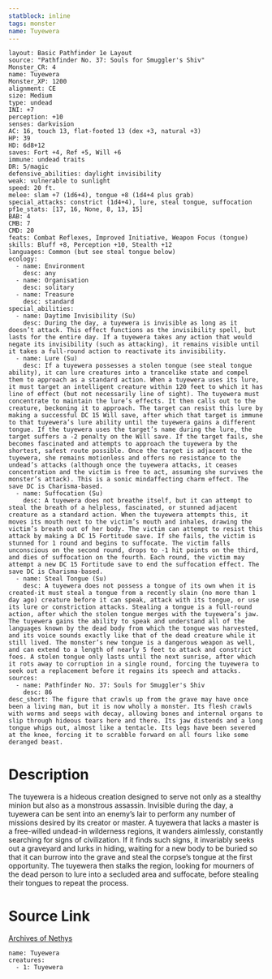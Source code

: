 ```yaml
---
statblock: inline
tags: monster
name: Tuyewera
---
```

```statblock
layout: Basic Pathfinder 1e Layout
source: "Pathfinder No. 37: Souls for Smuggler's Shiv"
Monster_CR: 4
name: Tuyewera
Monster_XP: 1200
alignment: CE
size: Medium
type: undead
INI: +7
perception: +10
senses: darkvision
AC: 16, touch 13, flat-footed 13 (dex +3, natural +3)
HP: 39
HD: 6d8+12
saves: Fort +4, Ref +5, Will +6
immune: undead traits
DR: 5/magic
defensive_abilities: daylight invisibility
weak: vulnerable to sunlight
speed: 20 ft.
melee: slam +7 (1d6+4), tongue +8 (1d4+4 plus grab)
special_attacks: constrict (1d4+4), lure, steal tongue, suffocation
pf1e_stats: [17, 16, None, 8, 13, 15]
BAB: 4
CMB: 7
CMD: 20
feats: Combat Reflexes, Improved Initiative, Weapon Focus (tongue)
skills: Bluff +8, Perception +10, Stealth +12
languages: Common (but see steal tongue below)
ecology:
  - name: Environment
    desc: any
  - name: Organisation
    desc: solitary
  - name: Treasure
    desc: standard
special_abilities:
  - name: Daytime Invisibility (Su)
    desc: During the day, a tuyewera is invisible as long as it doesn’t attack. This effect functions as the invisibility spell, but lasts for the entire day. If a tuyewera takes any action that would negate its invisibility (such as attacking), it remains visible until it takes a full-round action to reactivate its invisibility.
  - name: Lure (Su)
    desc: If a tuyewera possesses a stolen tongue (see steal tongue ability), it can lure creatures into a trancelike state and compel them to approach as a standard action. When a tuyewera uses its lure, it must target an intelligent creature within 120 feet to which it has line of effect (but not necessarily line of sight). The tuyewera must concentrate to maintain the lure’s effects. It then calls out to the creature, beckoning it to approach. The target can resist this lure by making a successful DC 15 Will save, after which that target is immune to that tuyewera’s lure ability until the tuyewera gains a different tongue. If the tuyewera uses the target’s name during the lure, the target suffers a -2 penalty on the Will save. If the target fails, she becomes fascinated and attempts to approach the tuyewera by the shortest, safest route possible. Once the target is adjacent to the tuyewera, she remains motionless and offers no resistance to the undead’s attacks (although once the tuyewera attacks, it ceases concentration and the victim is free to act, assuming she survives the monster’s attack). This is a sonic mindaffecting charm effect. The save DC is Charisma-based.
  - name: Suffocation (Su)
    desc: A tuyewera does not breathe itself, but it can attempt to steal the breath of a helpless, fascinated, or stunned adjacent creature as a standard action. When the tuyewera attempts this, it moves its mouth next to the victim’s mouth and inhales, drawing the victim’s breath out of her body. The victim can attempt to resist this attack by making a DC 15 Fortitude save. If she fails, the victim is stunned for 1 round and begins to suffocate. The victim falls unconscious on the second round, drops to -1 hit points on the third, and dies of suffocation on the fourth. Each round, the victim may attempt a new DC 15 Fortitude save to end the suffocation effect. The save DC is Charisma-based.
  - name: Steal Tongue (Su)
    desc: A tuyewera does not possess a tongue of its own when it is created-it must steal a tongue from a recently slain (no more than 1 day ago) creature before it can speak, attack with its tongue, or use its lure or constriction attacks. Stealing a tongue is a full-round action, after which the stolen tongue merges with the tuyewera’s jaw. The tuyewera gains the ability to speak and understand all of the languages known by the dead body from which the tongue was harvested, and its voice sounds exactly like that of the dead creature while it still lived. The monster’s new tongue is a dangerous weapon as well, and can extend to a length of nearly 5 feet to attack and constrict foes. A stolen tongue only lasts until the next sunrise, after which it rots away to corruption in a single round, forcing the tuyewera to seek out a replacement before it regains its speech and attacks.
sources:
  - name: Pathfinder No. 37: Souls for Smuggler's Shiv
    desc: 86
desc_short: The figure that crawls up from the grave may have once been a living man, but it is now wholly a monster. Its flesh crawls with worms and seeps with decay, allowing bones and internal organs to slip through hideous tears here and there. Its jaw distends and a long tongue whips out, almost like a tentacle. Its legs have been severed at the knee, forcing it to scrabble forward on all fours like some deranged beast.
```
# Description
The tuyewera is a hideous creation designed to serve not only as a stealthy minion but also as a monstrous assassin. Invisible during the day, a tuyewera can be sent into an enemy’s lair to perform any number of missions desired by its creator or master. A tuyewera that lacks a master is a free-willed undead-in wilderness regions, it wanders aimlessly, constantly searching for signs of civilization. If it finds such signs, it invariably seeks out a graveyard and lurks in hiding, waiting for a new body to be buried so that it can burrow into the grave and steal the corpse’s tongue at the first opportunity. The tuyewera then stalks the region, looking for mourners of the dead person to lure into a secluded area and suffocate, before stealing their tongues to repeat the process.
# Source Link
[Archives of Nethys](https://aonprd.com/MonsterDisplay.aspx?ItemName=Tuyewera)
```encounter-table
name: Tuyewera
creatures:
  - 1: Tuyewera
```
